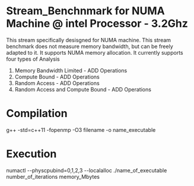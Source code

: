 # Stream_Benchnmark for NUMA Machine @ intel Processor - 3.2Ghz
This stream specifically desisgned for NUMA machine. This stream benchmark does not measure memory bandwidth, but can be freely adapted to it. It supports NUMA memory allocation. It currently supports four types of Analysis

1. Memory Bandwidth Limited - ADD Operations
2. Compute Bound - ADD Operations
3. Random Access - ADD Operations
4. Random Access and Compute Bound - ADD Operations

# Compilation
g++ -std=c++11 -fopenmp -O3 filename -o name_executable

# Execution 
numactl --physcpubind=0,1,2,3 --localalloc ./name_of_executable  number_of_iterations  memory_Mbytes
